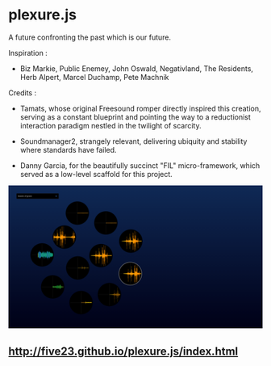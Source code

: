 plexure.js
==========
A future confronting the past which is our future.

Inspiration :

- Biz Markie, Public Enemey, John Oswald, Negativland, The Residents, Herb Alpert, Marcel Duchamp, Pete Machnik

Credits :

- Tamats, whose original Freesound romper directly inspired this creation, serving as a constant blueprint and pointing the way to a reductionist interaction paradigm nestled in the twilight of scarcity.

- Soundmanager2, strangely relevant, delivering ubiquity and stability where standards have failed.

- Danny Garcia, for the beautifully succinct "FIL" micro-framework, which served as a low-level scaffold for this project.

![screenshot.png](/screenshot.png "screenshot")

http://five23.github.io/plexure.js/index.html
---------------------------------------------
